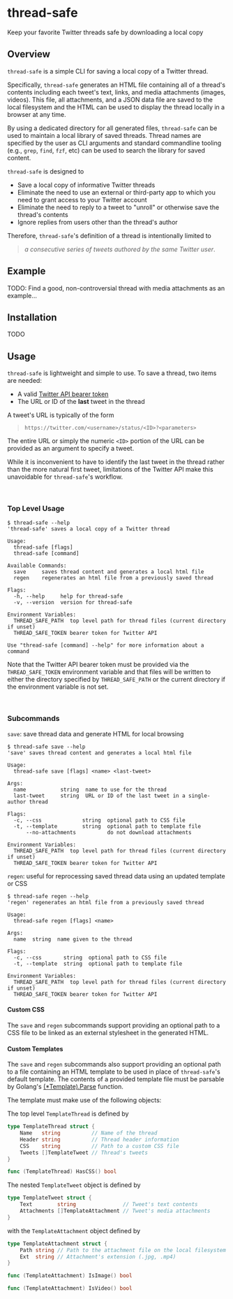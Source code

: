# thread-safe
Keep your favorite Twitter threads safe by downloading a local copy


## Overview
`thread-safe` is a simple CLI for saving a local copy of a Twitter thread.

Specifically, `thread-safe` generates an HTML file containing all of a thread's contents including each tweet's text, links, and media attachments (images, videos). This file, all attachments, and a JSON data file are saved to the local filesystem and the HTML can be used to display the thread locally in a browser at any time.

By using a dedicated directory for all generated files, `thread-safe` can be used to maintain a local library of saved threads. Thread names are specified by the user as CLI arguments and standard commandline tooling (e.g., `grep`, `find`, `fzf`, etc) can be used to search the library for saved content.

`thread-safe` is designed to
* Save a local copy of informative Twitter threads
* Eliminate the need to use an external or third-party app to which you need to grant access to your Twitter account
* Eliminate the need to reply to a tweet to "unroll" or otherwise save the thread's contents
* Ignore replies from users other than the thread's author

Therefore, `thread-safe`'s definition of a thread is intentionally limited to
> _a consecutive series of tweets authored by the same Twitter user_. 

## Example
TODO: Find a good, non-controversial thread with media attachments as an example...

## Installation
TODO

## Usage
`thread-safe` is lightweight and simple to use. To save a thread, two items are needed:
* A valid [Twitter API bearer token](https://developer.twitter.com/en/docs/authentication/oauth-2-0/bearer-tokens)
* The URL or ID of the **last** tweet in the thread

A tweet's URL is typically of the form
>`https://twitter.com/<username>/status/<ID>?<parameters>`

The entire URL or simply the numeric `<ID>` portion of the URL can be provided as an argument to specify a tweet.

While it is inconvenient to have to identify the last tweet in the thread rather than the more natural first tweet, limitations of the Twitter API make this unavoidable for `thread-safe`'s workflow.

</br>

### Top Level Usage
```
$ thread-safe --help
'thread-safe' saves a local copy of a Twitter thread

Usage:
  thread-safe [flags]
  thread-safe [command]

Available Commands:
  save     saves thread content and generates a local html file
  regen    regenerates an html file from a previously saved thread

Flags:
  -h, --help	 help for thread-safe
  -v, --version	 version for thread-safe

Environment Variables:
  THREAD_SAFE_PATH	top level path for thread files (current directory if unset)
  THREAD_SAFE_TOKEN	bearer token for Twitter API

Use "thread-safe [command] --help" for more information about a command
```
Note that the Twitter API bearer token must be provided via the `THREAD_SAFE_TOKEN` environment variable and that files will be written to either the directory specified by `THREAD_SAFE_PATH` or the current directory if the environment variable is not set.

</br>

### Subcommands
`save`: save thread data and generate HTML for local browsing
```
$ thread-safe save --help
'save' saves thread content and generates a local html file

Usage:
  thread-safe save [flags] <name> <last-tweet>

Args:
  name           string  name to use for the thread
  last-tweet     string  URL or ID of the last tweet in a single-author thread

Flags:
  -c, --css             string  optional path to CSS file
  -t, --template        string  optional path to template file
      --no-attachments          do not download attachments

Environment Variables:
  THREAD_SAFE_PATH	top level path for thread files (current directory if unset)
  THREAD_SAFE_TOKEN	bearer token for Twitter API
```

`regen`: useful for reprocessing saved thread data using an updated template or CSS
```
$ thread-safe regen --help
'regen' regenerates an html file from a previously saved thread

Usage:
  thread-safe regen [flags] <name>

Args:
  name  string  name given to the thread

Flags:
  -c, --css       string  optional path to CSS file
  -t, --template  string  optional path to template file

Environment Variables:
  THREAD_SAFE_PATH	top level path for thread files (current directory if unset)
  THREAD_SAFE_TOKEN	bearer token for Twitter API
```

#### **Custom CSS**
The `save` and `regen` subcommands support providing an optional path to a CSS file to be linked as an external stylesheet in the generated HTML.

#### **Custom Templates**
The `save` and `regen` subcommands also support providing an optional path to a file containing an HTML template to be used in place of `thread-safe`'s default template. The contents of a provided template file must be parsable by Golang's [(*Template).Parse](https://pkg.go.dev/text/template#Template.Parse) function.

The template must make use of the following objects:

The top level `TemplateThread` is defined by
```go
type TemplateThread struct {
	Name   string          // Name of the thread
	Header string          // Thread header information
	CSS    string          // Path to a custom CSS file
	Tweets []TemplateTweet // Thread's tweets
}

func (TemplateThread) HasCSS() bool
```
The nested `TemplateTweet` object is defined by
```go
type TemplateTweet struct {
	Text        string               // Tweet's text contents
	Attachments []TemplateAttachment // Tweet's media attachments
}
```
with the `TemplateAttachment` object defined by
```go
type TemplateAttachment struct {
	Path string // Path to the attachment file on the local filesystem
	Ext  string // Attachment's extension (.jpg, .mp4)
}

func (TemplateAttachment) IsImage() bool

func (TemplateAttachment) IsVideo() bool
```
